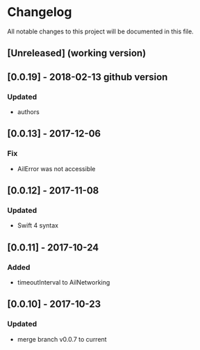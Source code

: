 # Changelog

All notable changes to this project will be documented in this file.

## [Unreleased] (working version)

## [0.0.19] - 2018-02-13 github version

### Updated

- authors

## [0.0.13] - 2017-12-06

### Fix

- AilError was not accessible

## [0.0.12] - 2017-11-08

### Updated

- Swift 4 syntax

## [0.0.11] - 2017-10-24

### Added

- timeoutInterval to AilNetworking

## [0.0.10] - 2017-10-23

### Updated

- merge branch v0.0.7 to current
